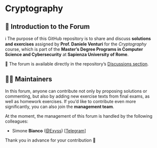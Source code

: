 # Cryptography

## 👋 Introduction to the Forum

ℹ️ The purpose of this GitHub repository is to share and discuss **solutions and exercises** assigned by **Prof. Daniele Venturi** for the *Cryptography* course, which is part of the **Master’s Degree Programs in Computer Science and Cybersecurity** at **Sapienza University of Rome**.

💬 The forum is available directly in the repository’s [Discussions section](https://github.com/sapienzastudentsnetwork/cryptography/discussions).
 
## 👷‍♀️ Maintainers

In this forum, anyone can contribute not only by proposing solutions or commenting, but also by adding new exercise texts from final exams, as well as homework exercises. If you’d like to contribute even more significantly, you can also join the **management team**.

At the moment, the management of this forum is handled by the following colleagues:

- Simone **Bianco** ([@Exyss](https://github.com/Exyss)) [[Telegram](https://t.me/Exyss)]

Thank you in advance for your contribution 🙌

